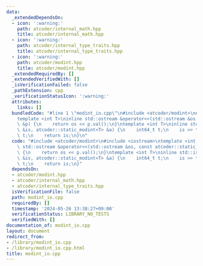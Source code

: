 ```yaml
---
data:
  _extendedDependsOn:
  - icon: ':warning:'
    path: atcoder/internal_math.hpp
    title: atcoder/internal_math.hpp
  - icon: ':warning:'
    path: atcoder/internal_type_traits.hpp
    title: atcoder/internal_type_traits.hpp
  - icon: ':warning:'
    path: atcoder/modint.hpp
    title: atcoder/modint.hpp
  _extendedRequiredBy: []
  _extendedVerifiedWith: []
  _isVerificationFailed: false
  _pathExtension: cpp
  _verificationStatusIcon: ':warning:'
  attributes:
    links: []
  bundledCode: "#line 1 \"modint_io.cpp\"\n#include <atcoder/modint>\n#include <iostream>\n\
    template <int T>\ninline std::ostream &operator<<(std::ostream &os, const atcoder::static_modint<T>\
    \ &p) {\n    return os << p.val();\n}\ntemplate <int T>\ninline std::istream &operator>>(std::istream\
    \ &is, atcoder::static_modint<T> &a) {\n    int64_t t;\n    is >> t;\n    a =\
    \ t;\n    return is;\n}\n"
  code: "#include <atcoder/modint>\n#include <iostream>\ntemplate <int T>\ninline\
    \ std::ostream &operator<<(std::ostream &os, const atcoder::static_modint<T> &p)\
    \ {\n    return os << p.val();\n}\ntemplate <int T>\ninline std::istream &operator>>(std::istream\
    \ &is, atcoder::static_modint<T> &a) {\n    int64_t t;\n    is >> t;\n    a =\
    \ t;\n    return is;\n}"
  dependsOn:
  - atcoder/modint.hpp
  - atcoder/internal_math.hpp
  - atcoder/internal_type_traits.hpp
  isVerificationFile: false
  path: modint_io.cpp
  requiredBy: []
  timestamp: '2024-05-26 13:38:27+09:00'
  verificationStatus: LIBRARY_NO_TESTS
  verifiedWith: []
documentation_of: modint_io.cpp
layout: document
redirect_from:
- /library/modint_io.cpp
- /library/modint_io.cpp.html
title: modint_io.cpp
---
```


